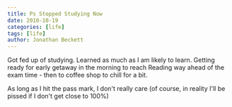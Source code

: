 ```yaml
---
title: Ps Stopped Studying Now
date: 2010-10-19
categories: [life]
tags: [life]
author: Jonathan Beckett
---
```


Got fed up of studying. Learned as much as I am likely to learn. Getting ready for early getaway in the morning to reach Reading way ahead of the exam time - then to coffee shop to chill for a bit.

As long as I hit the pass mark, I don't really care (of course, in reality I'll be pissed if I don't get close to 100%)